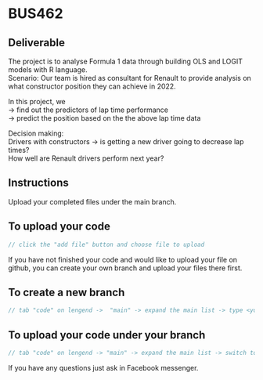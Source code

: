 # BUS462
## Deliverable
The project is to analyse Formula 1 data through building OLS and LOGIT models with R language. <br/>
Scenario: Our team is hired as consultant for Renault to provide analysis on what constructor position they can achieve in 2022.

In this project,  we <br/>
-> find out the predictors of lap time performance<br/>
-> predict the position based on the the above lap time data

Decision making: <br/>
Drivers with constructors -> is getting a new driver going to decrease lap times? <br/>
How well are Renault drivers perform next year?

## Instructions
Upload your completed files under the main branch.
## To upload your code
```C++
// click the "add file" button and choose file to upload
```
If you have not finished your code and would like to upload your file on github, you can create your own branch and upload your files there first.
## To create a new branch
```C++
// tab "code" on lengend ->  "main" -> expand the main list -> type <your branch name> on the search bar -> click "create branch:<your branch name> under main"
```
## To upload your code under your branch
```C++
// tab "code" on lengend -> "main" -> expand the main list -> switch to your desired branch -> click the add button and choose file to upload  
```
If you have any questions just ask in Facebook messenger.
